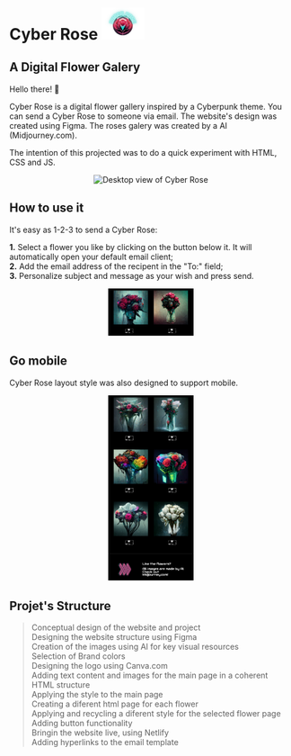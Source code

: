 # Cyber Rose <img src="./images/logo.png" width="15%" alt="logo">


## A Digital Flower Galery

Hello there! 👋

Cyber Rose is a digital flower gallery inspired by a Cyberpunk theme. You can send a Cyber Rose to someone via email. 
The website's design was created using Figma. The roses galery was created by a AI (Midjourney.com).

The intention of this projected was to do a quick experiment with HTML, CSS and JS.

<div align="center">
  <img src="./images/cyber-main.png" width=50% alt="Desktop view of Cyber Rose">
</div>

## How to use it

It's easy as 1-2-3 to send a Cyber Rose:

**1.** Select a flower you like by clicking on the button below it. It will automatically open your default email client;</br>
**2.** Add the email address of the recipent in the "To:" field;</br>
**3.** Personalize subject and message as your wish and press send.

<div align="center">
<img src="./images/flowers-buttons.png" width=30% alt="Desktop view of flowers selection">
</div>

## Go mobile

Cyber Rose layout style was also designed to support mobile.

<div align="center">
  <img src="./images/mobile-print.png" width=30% alt="Mobile view of Cyber Rose's galery">
</div>

## Projet's Structure

>Conceptual design of the website and project</br>
>Designing the website structure using Figma</br>
>Creation of the images using AI for key visual resources</br>
>Selection of Brand colors</br>
>Designing the logo using Canva.com</br>
>Adding text content and images for the main page in a coherent HTML structure</br>
>Applying the style to the main page</br>
>Creating a diferent html page for each flower</br>
>Applying and recycling a diferent style for the selected flower page</br>
>Adding button functionality</br>
>Bringin the website live, using Netlify</br>
>Adding hyperlinks to the email template</br>

